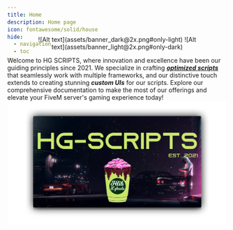 ```yaml
---
title: Home
description: Home page
icon: fontawesome/solid/house
hide:
  - navigation
  - toc
---
```


#

<div style="margin-top: -100px;"></div>

<p align="center" style="max-width: 75%; margin: 0 auto; display: block;" markdown>
![Alt text](assets/banner_dark@2x.png#only-light)
![Alt text](assets/banner_light@2x.png#only-dark)

Welcome to HG SCRIPTS, where innovation and excellence have been our guiding principles since 2021. We specialize in crafting <b><em><a target="_blank" href="https://hlib-lghoula.tebex.io">optimized scripts</a></em></b> that seamlessly work with multiple frameworks, and our distinctive touch extends to creating stunning <b><em>custom UIs</em></b> for our scripts. Explore our comprehensive documentation to make the most of our offerings and elevate your FiveM server's gaming experience today!
![Alt text](assets/HG_banner.png)